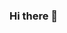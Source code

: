 ### Hi there 👋

<!--
**MaulikBhalani/MaulikBhalani** is a ✨ _special_ ✨ repository because its `README.md` (this file) appears on your GitHub profile.

Here are some ideas to get you started:

- 🔭 I am Currently pursuing Bachelors degree in Computer Science and Engineering (B.Tech-CSE ~ 2023) at Ahmedabad University.
- 🌱 I’m currently learning Angular and Flutter.
-->
